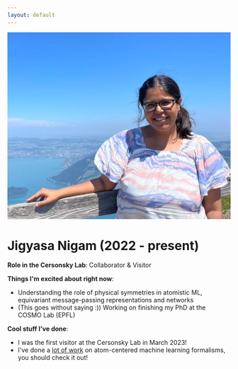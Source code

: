 ```yaml
---
layout: default
---
```


<!-- Replace `example_student` with your name -->
<img src="/assets/img/jigyasa_nigam.png" alt="jigyasa-placeholder Image" class="center" style="max-width: 100%">

<!-- Replace `Example Student` with your name and include your start date-->
# **Jigyasa Nigam (2022 - present)**

<!-- Choose your title -- feel free to be professionally silly -->
**Role in the Cersonsky Lab**: Collaborator & Visitor

<!-- Name at least one research topic amongst this list -->
**Things I'm excited about right now**: 
* Understanding the role of physical symmetries in atomistic ML, equivariant message-passing representations and networks   
* (This goes without saying :)) Working on finishing my PhD at the COSMO Lab (EPFL) 

<!-- Ultimately, we'll use this section to
     include papers and talks, and contributions
     But for now put whatever you want -->
**Cool stuff I've done**: 
* I was the first visitor at the Cersonsky Lab in March 2023! 
* I've done a [lot of work](https://scholar.google.com/citations?user=9SQo-l0AAAAJ&hl=en&oi=ao) on atom-centered machine learning formalisms, you should check it out!


<!-- If you have photos you would like to exhibit,
     save them as `/assets/member_images/your_name_photo_#.png`
     and replace example_student below -->

<!-- |      |      |      |
|:----:|:----:|:----:|
|![](/assets/img/example_student_1.png) | ![](/assets/img/example_student_2.png) | ![](/assets/img/example_student_3.png) | -->




